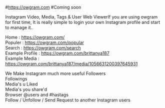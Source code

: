#https://owgram.com
#Coming soon



 Instagram Video, Media, Tags &amp; User Web ViewerIf you are using owgram for first time,
 It is really simple to login your own Instagram profile and start to manage it..
 
 Home : https://owgram.com/ 
 <br>
 Populer : https://owgram.com/popular
 <br>
 Search : https://owgram.com/search
 <br>
 Example Profile : https://owgram.com/brittanya187
 <br>
 Example Media : https://owgram.com/brittanya187/media/1056631200397645931
 
We Make Instagram much more useful
Followers<br>
Followings<br>
Media's u Liked<br>
Media's you share'd<br>
Browser @users and #hastags<br>
Follow / Unfollow / Send Request to another Instagram users
